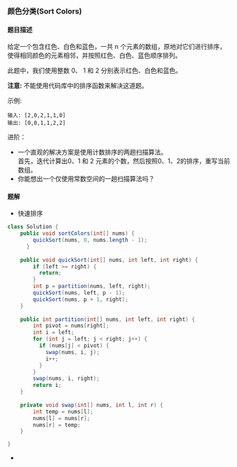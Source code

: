 ### 颜色分类(Sort Colors)

#### 题目描述
给定一个包含红色、白色和蓝色，一共 n 个元素的数组，原地对它们进行排序，使得相同颜色的元素相邻，并按照红色、白色、蓝色顺序排列。

此题中，我们使用整数 0、 1 和 2 分别表示红色、白色和蓝色。

**注意:**
不能使用代码库中的排序函数来解决这道题。

示例:
```
输入: [2,0,2,1,1,0]
输出: [0,0,1,1,2,2]
```

进阶：

- 一个直观的解决方案是使用计数排序的两趟扫描算法。  
首先，迭代计算出0、1 和 2 元素的个数，然后按照0、1、2的排序，重写当前数组。
- 你能想出一个仅使用常数空间的一趟扫描算法吗？

#### 题解
- 快速排序
```java
class Solution {
    public void sortColors(int[] nums) {
        quickSort(nums, 0, nums.length - 1);
      }
    
    public void quickSort(int[] nums, int left, int right) {
        if (left >= right) {
          return;
        }
        int p = partition(nums, left, right);
        quickSort(nums, left, p - 1);
        quickSort(nums, p + 1, right);
    }
    
    public int partition(int[] nums, int left, int right) {
        int pivot = nums[right];
        int i = left;
        for (int j = left; j < right; j++) {
          if (nums[j] < pivot) {
            swap(nums, i, j);
            i++;
          }
        }
        swap(nums, i, right);
        return i;
    }
    
    private void swap(int[] nums, int l, int r) {
        int temp = nums[l];
        nums[l] = nums[r];
        nums[r] = temp;
    }

}
```

- 

